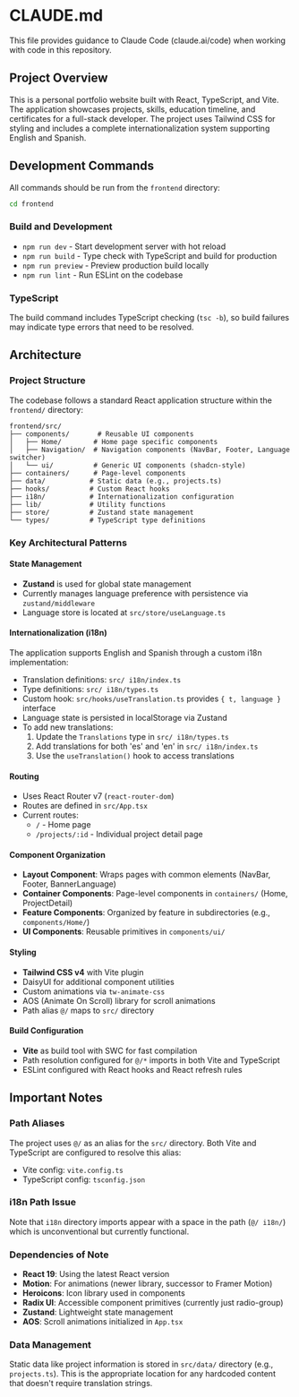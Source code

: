 # CLAUDE.md

This file provides guidance to Claude Code (claude.ai/code) when working with code in this repository.

## Project Overview

This is a personal portfolio website built with React, TypeScript, and Vite. The application showcases projects, skills, education timeline, and certificates for a full-stack developer. The project uses Tailwind CSS for styling and includes a complete internationalization system supporting English and Spanish.

## Development Commands

All commands should be run from the `frontend` directory:

```bash
cd frontend
```

### Build and Development
- `npm run dev` - Start development server with hot reload
- `npm run build` - Type check with TypeScript and build for production
- `npm run preview` - Preview production build locally
- `npm run lint` - Run ESLint on the codebase

### TypeScript
The build command includes TypeScript checking (`tsc -b`), so build failures may indicate type errors that need to be resolved.

## Architecture

### Project Structure

The codebase follows a standard React application structure within the `frontend/` directory:

```
frontend/src/
├── components/       # Reusable UI components
│   ├── Home/        # Home page specific components
│   ├── Navigation/  # Navigation components (NavBar, Footer, Language switcher)
│   └── ui/          # Generic UI components (shadcn-style)
├── containers/      # Page-level components
├── data/           # Static data (e.g., projects.ts)
├── hooks/          # Custom React hooks
├── i18n/           # Internationalization configuration
├── lib/            # Utility functions
├── store/          # Zustand state management
└── types/          # TypeScript type definitions
```

### Key Architectural Patterns

#### State Management
- **Zustand** is used for global state management
- Currently manages language preference with persistence via `zustand/middleware`
- Language store is located at `src/store/useLanguage.ts`

#### Internationalization (i18n)
The application supports English and Spanish through a custom i18n implementation:
- Translation definitions: `src/ i18n/index.ts`
- Type definitions: `src/ i18n/types.ts`
- Custom hook: `src/hooks/useTranslation.ts` provides `{ t, language }` interface
- Language state is persisted in localStorage via Zustand
- To add new translations:
  1. Update the `Translations` type in `src/ i18n/types.ts`
  2. Add translations for both 'es' and 'en' in `src/ i18n/index.ts`
  3. Use the `useTranslation()` hook to access translations

#### Routing
- Uses React Router v7 (`react-router-dom`)
- Routes are defined in `src/App.tsx`
- Current routes:
  - `/` - Home page
  - `/projects/:id` - Individual project detail page

#### Component Organization
- **Layout Component**: Wraps pages with common elements (NavBar, Footer, BannerLanguage)
- **Container Components**: Page-level components in `containers/` (Home, ProjectDetail)
- **Feature Components**: Organized by feature in subdirectories (e.g., `components/Home/`)
- **UI Components**: Reusable primitives in `components/ui/`

#### Styling
- **Tailwind CSS v4** with Vite plugin
- DaisyUI for additional component utilities
- Custom animations via `tw-animate-css`
- AOS (Animate On Scroll) library for scroll animations
- Path alias `@/` maps to `src/` directory

#### Build Configuration
- **Vite** as build tool with SWC for fast compilation
- Path resolution configured for `@/*` imports in both Vite and TypeScript
- ESLint configured with React hooks and React refresh rules

## Important Notes

### Path Aliases
The project uses `@/` as an alias for the `src/` directory. Both Vite and TypeScript are configured to resolve this alias:
- Vite config: `vite.config.ts`
- TypeScript config: `tsconfig.json`

### i18n Path Issue
Note that `i18n` directory imports appear with a space in the path (`@/ i18n/`) which is unconventional but currently functional.

### Dependencies of Note
- **React 19**: Using the latest React version
- **Motion**: For animations (newer library, successor to Framer Motion)
- **Heroicons**: Icon library used in components
- **Radix UI**: Accessible component primitives (currently just radio-group)
- **Zustand**: Lightweight state management
- **AOS**: Scroll animations initialized in `App.tsx`

### Data Management
Static data like project information is stored in `src/data/` directory (e.g., `projects.ts`). This is the appropriate location for any hardcoded content that doesn't require translation strings.
